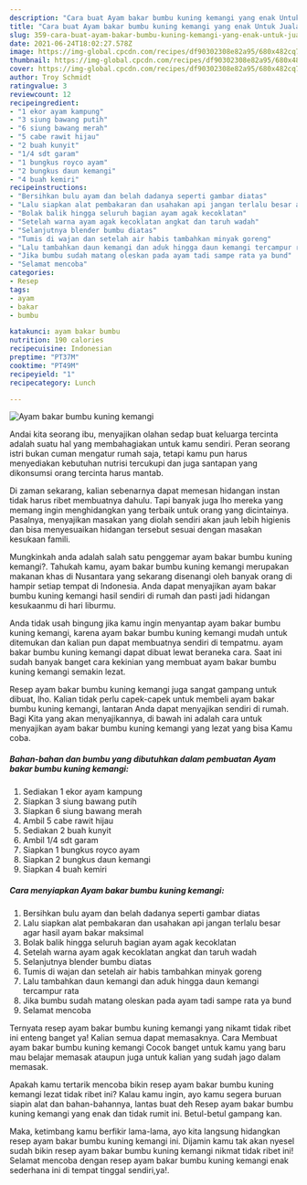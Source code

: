 ```yaml
---
description: "Cara buat Ayam bakar bumbu kuning kemangi yang enak Untuk Jualan"
title: "Cara buat Ayam bakar bumbu kuning kemangi yang enak Untuk Jualan"
slug: 359-cara-buat-ayam-bakar-bumbu-kuning-kemangi-yang-enak-untuk-jualan
date: 2021-06-24T18:02:27.578Z
image: https://img-global.cpcdn.com/recipes/df90302308e82a95/680x482cq70/ayam-bakar-bumbu-kuning-kemangi-foto-resep-utama.jpg
thumbnail: https://img-global.cpcdn.com/recipes/df90302308e82a95/680x482cq70/ayam-bakar-bumbu-kuning-kemangi-foto-resep-utama.jpg
cover: https://img-global.cpcdn.com/recipes/df90302308e82a95/680x482cq70/ayam-bakar-bumbu-kuning-kemangi-foto-resep-utama.jpg
author: Troy Schmidt
ratingvalue: 3
reviewcount: 12
recipeingredient:
- "1 ekor ayam kampung"
- "3 siung bawang putih"
- "6 siung bawang merah"
- "5 cabe rawit hijau"
- "2 buah kunyit"
- "1/4 sdt garam"
- "1 bungkus royco ayam"
- "2 bungkus daun kemangi"
- "4 buah kemiri"
recipeinstructions:
- "Bersihkan bulu ayam dan belah dadanya seperti gambar diatas"
- "Lalu siapkan alat pembakaran dan usahakan api jangan terlalu besar agar hasil ayam bakar maksimal"
- "Bolak balik hingga seluruh bagian ayam agak kecoklatan"
- "Setelah warna ayam agak kecoklatan angkat dan taruh wadah"
- "Selanjutnya blender bumbu diatas"
- "Tumis di wajan dan setelah air habis tambahkan minyak goreng"
- "Lalu tambahkan daun kemangi dan aduk hingga daun kemangi tercampur rata"
- "Jika bumbu sudah matang oleskan pada ayam tadi sampe rata ya bund"
- "Selamat mencoba"
categories:
- Resep
tags:
- ayam
- bakar
- bumbu

katakunci: ayam bakar bumbu 
nutrition: 190 calories
recipecuisine: Indonesian
preptime: "PT37M"
cooktime: "PT49M"
recipeyield: "1"
recipecategory: Lunch

---
```



![Ayam bakar bumbu kuning kemangi](https://img-global.cpcdn.com/recipes/df90302308e82a95/680x482cq70/ayam-bakar-bumbu-kuning-kemangi-foto-resep-utama.jpg)

Andai kita seorang ibu, menyajikan olahan sedap buat keluarga tercinta adalah suatu hal yang membahagiakan untuk kamu sendiri. Peran seorang istri bukan cuman mengatur rumah saja, tetapi kamu pun harus menyediakan kebutuhan nutrisi tercukupi dan juga santapan yang dikonsumsi orang tercinta harus mantab.

Di zaman  sekarang, kalian sebenarnya dapat memesan hidangan instan tidak harus ribet membuatnya dahulu. Tapi banyak juga lho mereka yang memang ingin menghidangkan yang terbaik untuk orang yang dicintainya. Pasalnya, menyajikan masakan yang diolah sendiri akan jauh lebih higienis dan bisa menyesuaikan hidangan tersebut sesuai dengan masakan kesukaan famili. 



Mungkinkah anda adalah salah satu penggemar ayam bakar bumbu kuning kemangi?. Tahukah kamu, ayam bakar bumbu kuning kemangi merupakan makanan khas di Nusantara yang sekarang disenangi oleh banyak orang di hampir setiap tempat di Indonesia. Anda dapat menyajikan ayam bakar bumbu kuning kemangi hasil sendiri di rumah dan pasti jadi hidangan kesukaanmu di hari liburmu.

Anda tidak usah bingung jika kamu ingin menyantap ayam bakar bumbu kuning kemangi, karena ayam bakar bumbu kuning kemangi mudah untuk ditemukan dan kalian pun dapat membuatnya sendiri di tempatmu. ayam bakar bumbu kuning kemangi dapat dibuat lewat beraneka cara. Saat ini sudah banyak banget cara kekinian yang membuat ayam bakar bumbu kuning kemangi semakin lezat.

Resep ayam bakar bumbu kuning kemangi juga sangat gampang untuk dibuat, lho. Kalian tidak perlu capek-capek untuk membeli ayam bakar bumbu kuning kemangi, lantaran Anda dapat menyajikan sendiri di rumah. Bagi Kita yang akan menyajikannya, di bawah ini adalah cara untuk menyajikan ayam bakar bumbu kuning kemangi yang lezat yang bisa Kamu coba.

<!--inarticleads1-->

##### Bahan-bahan dan bumbu yang dibutuhkan dalam pembuatan Ayam bakar bumbu kuning kemangi:

1. Sediakan 1 ekor ayam kampung
1. Siapkan 3 siung bawang putih
1. Siapkan 6 siung bawang merah
1. Ambil 5 cabe rawit hijau
1. Sediakan 2 buah kunyit
1. Ambil 1/4 sdt garam
1. Siapkan 1 bungkus royco ayam
1. Siapkan 2 bungkus daun kemangi
1. Siapkan 4 buah kemiri




<!--inarticleads2-->

##### Cara menyiapkan Ayam bakar bumbu kuning kemangi:

1. Bersihkan bulu ayam dan belah dadanya seperti gambar diatas
1. Lalu siapkan alat pembakaran dan usahakan api jangan terlalu besar agar hasil ayam bakar maksimal
1. Bolak balik hingga seluruh bagian ayam agak kecoklatan
1. Setelah warna ayam agak kecoklatan angkat dan taruh wadah
1. Selanjutnya blender bumbu diatas
1. Tumis di wajan dan setelah air habis tambahkan minyak goreng
1. Lalu tambahkan daun kemangi dan aduk hingga daun kemangi tercampur rata
1. Jika bumbu sudah matang oleskan pada ayam tadi sampe rata ya bund
1. Selamat mencoba




Ternyata resep ayam bakar bumbu kuning kemangi yang nikamt tidak ribet ini enteng banget ya! Kalian semua dapat memasaknya. Cara Membuat ayam bakar bumbu kuning kemangi Cocok banget untuk kamu yang baru mau belajar memasak ataupun juga untuk kalian yang sudah jago dalam memasak.

Apakah kamu tertarik mencoba bikin resep ayam bakar bumbu kuning kemangi lezat tidak ribet ini? Kalau kamu ingin, ayo kamu segera buruan siapin alat dan bahan-bahannya, lantas buat deh Resep ayam bakar bumbu kuning kemangi yang enak dan tidak rumit ini. Betul-betul gampang kan. 

Maka, ketimbang kamu berfikir lama-lama, ayo kita langsung hidangkan resep ayam bakar bumbu kuning kemangi ini. Dijamin kamu tak akan nyesel sudah bikin resep ayam bakar bumbu kuning kemangi nikmat tidak ribet ini! Selamat mencoba dengan resep ayam bakar bumbu kuning kemangi enak sederhana ini di tempat tinggal sendiri,ya!.


